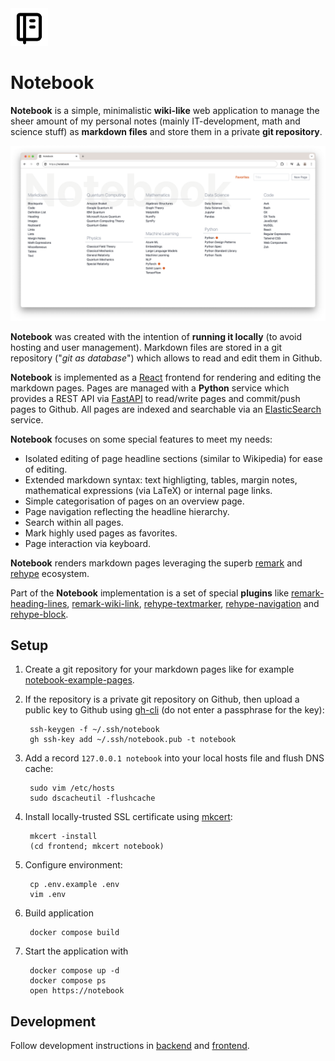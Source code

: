 <img src="https://github.com/thomd/notebook/raw/main/frontend/public/favicon.svg" width="60">

# Notebook

**Notebook** is a simple, minimalistic **wiki-like** web application to manage the sheer amount of my personal notes (mainly IT-development, math and science stuff) as **markdown files** and store them in a private **git repository**.

![screenshot of notebook](https://raw.githubusercontent.com/thomd/notebook/refs/heads/images/index-page.png?token=GHSAT0AAAAAACWOXRWWKFAGRPJ4U2OYPN2EZZD2TWA)

**Notebook** was created with the intention of **running it locally** (to avoid hosting and user management). Markdown files are stored in a git repository ("_git as database_") which allows to read and edit them in Github.

**Notebook** is implemented as a [React](https://react.dev) frontend for rendering and editing the markdown pages.
Pages are managed with a **Python** service which provides a REST API via [FastAPI](https://fastapi.tiangolo.com) to read/write pages and commit/push pages to Github.
All pages are indexed and searchable via an [ElasticSearch](https://www.elastic.co) service.

**Notebook** focuses on some special features to meet my needs:

* Isolated editing of page headline sections (similar to Wikipedia) for ease of editing.
* Extended markdown syntax: text highligting, tables, margin notes, mathematical expressions (via LaTeX) or internal page links.
* Simple categorisation of pages on an overview page.
* Page navigation reflecting the headline hierarchy.
* Search within all pages.
* Mark highly used pages as favorites.
* Page interaction via keyboard.

**Notebook** renders markdown pages leveraging the superb [remark](https://github.com/remarkjs) and [rehype](https://github.com/rehypejs) ecosystem.

Part of the **Notebook** implementation is a set of special **plugins** like [remark-heading-lines](https://github.com/thomd/remark-heading-lines), [remark-wiki-link](https://github.com/thomd/remark-wiki-link), [rehype-textmarker](https://github.com/thomd/rehype-textmarker), [rehype-navigation](https://github.com/thomd/rehype-navigation) and [rehype-block](https://github.com/thomd/rehype-block).

## Setup

1. Create a git repository for your markdown pages like for example [notebook-example-pages](https://github.com/thomd/notebook-example-pages).

2. If the repository is a private git repository on Github, then upload a public key to Github using [gh-cli](https://cli.github.com/) (do not enter a passphrase for the key):

        ssh-keygen -f ~/.ssh/notebook
        gh ssh-key add ~/.ssh/notebook.pub -t notebook

3. Add a record `127.0.0.1 notebook` into your local hosts file and flush DNS cache:

        sudo vim /etc/hosts
        sudo dscacheutil -flushcache

4. Install locally-trusted SSL certificate using [mkcert](https://github.com/FiloSottile/mkcert):

        mkcert -install
        (cd frontend; mkcert notebook)

5. Configure environment:

        cp .env.example .env
        vim .env

6. Build application

        docker compose build

7. Start the application with

        docker compose up -d
        docker compose ps
        open https://notebook

## Development

Follow development instructions in [backend](./backend/README.md) and [frontend](./frontend/README.md).
